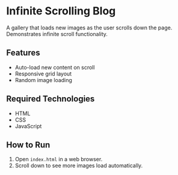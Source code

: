 # Infinite Scrolling Blog

A gallery that loads new images as the user scrolls down the page. Demonstrates infinite scroll functionality.

## Features
- Auto-load new content on scroll
- Responsive grid layout
- Random image loading

## Required Technologies
- HTML
- CSS
- JavaScript

## How to Run
1. Open `index.html` in a web browser.
2. Scroll down to see more images load automatically.
